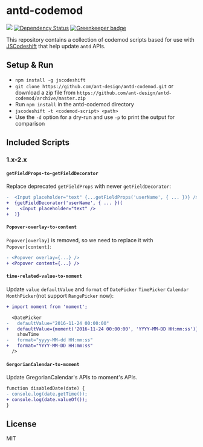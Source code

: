 # antd-codemod

[![](https://img.shields.io/travis/ant-design/antd-codemod.svg?style=flat-square)](https://travis-ci.org/ant-design/antd-codemod)
[![Dependency Status](https://david-dm.org/ant-design/antd-codemod.svg?style=flat-square)](https://david-dm.org/ant-design/antd-codemod) [![Greenkeeper badge](https://badges.greenkeeper.io/ant-design/antd-codemod.svg)](https://greenkeeper.io/)

This repository contains a collection of codemod scripts based for use with [JSCodeshift](https://github.com/facebook/jscodeshift) that help update `antd` APIs.

## Setup & Run

* `npm install -g jscodeshift`
* `git clone https://github.com/ant-design/antd-codemod.git` or download a zip file from `https://github.com/ant-design/antd-codemod/archive/master.zip`
* Run `npm install` in the antd-codemod directory
* `jscodeshift -t <codemod-script> <path>`
* Use the `-d` option for a dry-run and use `-p` to print the output for comparison

## Included Scripts

### 1.x-2.x

#### `getFieldProps-to-getFieldDecorator`

Replace deprecated `getFieldProps` with newer `getFieldDecorator`:

```diff
-  <Input placeholder="text" {...getFieldProps('userName', { ... })} />
+  {getFieldDecorator('userName', { ... })(
+    <Input placeholder="text" />
+  )}
```

#### `Popover-overlay-to-content`

`Popover[overlay]` is removed, so we need to replace it with `Popover[content]`:

```diff
- <Popover overlay={...} />
+ <Popover content={...} />
```

#### `time-related-value-to-moment`

Update `value` `defaultValue` and `format` of `DatePicker` `TimePicker` `Calendar` `MonthPicker`(not support `RangePicker` now):

```diff
+ import moment from 'moment';

  <DatePicker
-   defaultValue="2016-11-24 00:00:00"
+   defaultValue={moment('2016-11-24 00:00:00', 'YYYY-MM-DD HH:mm:ss')}
    showTime
-   format="yyyy-MM-dd HH:mm:ss"
+   format="YYYY-MM-DD HH:mm:ss"
  />
```

#### `GergorianCalendar-to-moment`

Update GregorianCalendar's APIs to moment's APIs.

```diff
function disabledDate(date) {
- console.log(date.getTime());
+ console.log(date.valueOf());
}
```

## License

MIT

